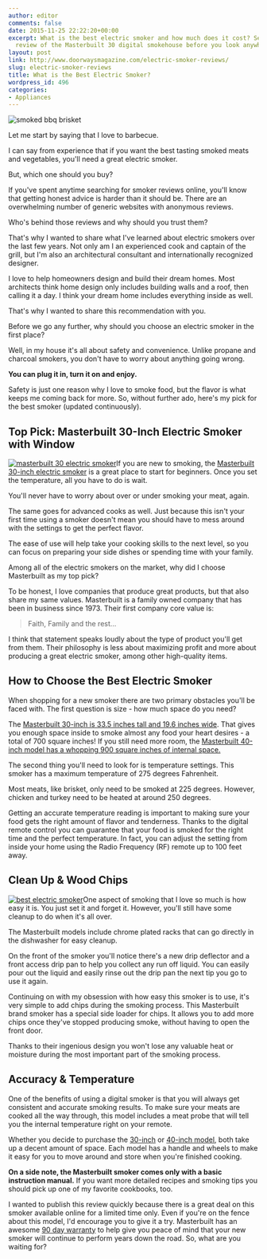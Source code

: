 ```yaml
---
author: editor
comments: false
date: 2015-11-25 22:22:20+00:00
excerpt: What is the best electric smoker and how much does it cost? See my complete
  review of the Masterbuilt 30 digital smokehouse before you look anywhere else.
layout: post
link: http://www.doorwaysmagazine.com/electric-smoker-reviews/
slug: electric-smoker-reviews
title: What is the Best Electric Smoker?
wordpress_id: 496
categories:
- Appliances
---
```


![smoked bbq brisket](http://www.doorwaysmagazine.com/wp-content/uploads/smoked_brisket_bbq.jpg)

Let me start by saying that I love to barbecue. 

I can say from experience that if you want the best tasting smoked meats and vegetables, you'll need a great electric smoker. 

But, which one should you buy? 

If you've spent anytime searching for smoker reviews online, you'll know that getting honest advice is harder than it should be. There are an overwhelming number of generic websites with anonymous reviews. 

Who's behind those reviews and why should you trust them?

That's why I wanted to share what I've learned about electric smokers over the last few years. Not only am I an experienced cook and captain of the grill, but I'm also an architectural consultant and internationally recognized designer. 

I love to help homeowners design and build their dream homes. Most architects think home design only includes building walls and a roof, then calling it a day. I think your dream home includes everything inside as well. 

That's why I wanted to share this recommendation with you.

Before we go any further, why should you choose an electric smoker in the first place? 

Well, in my house it's all about safety and convenience. Unlike propane and charcoal smokers, you don't have to worry about anything going wrong. 

**You can plug it in, turn it on and enjoy.** 

Safety is just one reason why I love to smoke food, but the flavor is what keeps me coming back for more. So, without further ado, here's my pick for the best smoker (updated continuously).



## Top Pick: Masterbuilt 30-Inch Electric Smoker with Window



[![masterbuilt 30 electric smoker](http://www.doorwaysmagazine.com/wp-content/uploads/masterbuilt_30_electric_smoker_reviews-300x300.jpg)](http://www.amazon.com/gp/product/B007ZTN01K/ref=as_li_tl?ie=UTF8&camp=1789&creative=390957&creativeASIN=B007ZTN01K&linkCode=as2&tag=neighborhoodenvy-20&linkId=T7ACE32I737OG6D4)If you are new to smoking, the [Masterbuilt 30-inch electric smoker](http://www.amazon.com/gp/product/B007ZTN01K/ref=as_li_tl?ie=UTF8&camp=1789&creative=390957&creativeASIN=B007ZTN01K&linkCode=as2&tag=neighborhoodenvy-20&linkId=T7ACE32I737OG6D4) is a great place to start for beginners. Once you set the temperature, all you have to do is wait. 

You'll never have to worry about over or under smoking your meat, again. 

The same goes for advanced cooks as well. Just because this isn't your first time using a smoker doesn't mean you should have to mess around with the settings to get the perfect flavor. 

The ease of use will help take your cooking skills to the next level, so you can focus on preparing your side dishes or spending time with your family.

Among all of the electric smokers on the market, why did I choose Masterbuilt as my top pick? 

To be honest, I love companies that produce great products, but that also share my same values. Masterbuilt is a family owned company that has been in business since 1973. Their first company core value is:



<blockquote>Faith, Family and the rest…</blockquote>



I think that statement speaks loudly about the type of product you'll get from them. Their philosophy is less about maximizing profit and more about producing a great electric smoker, among other high-quality items.



## How to Choose the Best Electric Smoker



When shopping for a new smoker there are two primary obstacles you'll be faced with. The first question is size - how much space do you need?

The [Masterbuilt 30-inch is 33.5 inches tall and 19.6 inches wide](http://www.amazon.com/gp/product/B007ZTN01K/ref=as_li_tl?ie=UTF8&camp=1789&creative=390957&creativeASIN=B007ZTN01K&linkCode=as2&tag=neighborhoodenvy-20&linkId=T7ACE32I737OG6D4). That gives you enough space inside to smoke almost any food your heart desires - a total of 700 square inches! If you still need more room, the [Masterbuilt 40-inch model has a whopping 900 square inches of internal space.](http://www.amazon.com/gp/product/B007ZTMTCG/ref=as_li_tl?ie=UTF8&camp=1789&creative=390957&creativeASIN=B007ZTMTCG&linkCode=as2&tag=neighborhoodenvy-20&linkId=7NO2U6X3FQGFSNYN)

The second thing you'll need to look for is temperature settings. This smoker has a maximum temperature of 275 degrees Fahrenheit. 

Most meats, like brisket, only need to be smoked at 225 degrees. However, chicken and turkey need to be heated at around 250 degrees. 

Getting an accurate temperature reading is important to making sure your food gets the right amount of flavor and tenderness. Thanks to the digital remote control you can guarantee that your food is smoked for the right time and the perfect temperature. In fact, you can adjust the setting from inside your home using the Radio Frequency (RF) remote up to 100 feet away.



## Clean Up & Wood Chips



[![best electric smoker](http://www.doorwaysmagazine.com/wp-content/uploads/best_electric_smoker-300x300.jpg)](http://www.amazon.com/gp/product/B000FJZ150/ref=as_li_tl?ie=UTF8&camp=1789&creative=390957&creativeASIN=B000FJZ150&linkCode=as2&tag=neighborhoodenvy-20&linkId=XXZ3UWIZAKV3G76V)One aspect of smoking that I love so much is how easy it is. You just set it and forget it. However, you'll still have some cleanup to do when it's all over. 

The Masterbuilt models include chrome plated racks that can go directly in the dishwasher for easy cleanup. 

On the front of the smoker you'll notice there's a new drip deflector and a front access drip pan to help you collect any run off liquid. You can easily pour out the liquid and easily rinse out the drip pan the next tip you go to use it again.

Continuing on with my obsession with how easy this smoker is to use, it's very simple to add chips during the smoking process. This Masterbuilt brand smoker has a special side loader for chips. It allows you to add more chips once they've stopped producing smoke, without having to open the front door. 

Thanks to their ingenious design you won't lose any valuable heat or moisture during the most important part of the smoking process. 



## Accuracy & Temperature



One of the benefits of using a digital smoker is that you will always get consistent and accurate smoking results. To make sure your meats are cooked all the way through, this model includes a meat probe that will tell you the internal temperature right on your remote.

Whether you decide to purchase the [30-inch](http://www.amazon.com/gp/product/B007ZTN01K/ref=as_li_tl?ie=UTF8&camp=1789&creative=390957&creativeASIN=B007ZTN01K&linkCode=as2&tag=neighborhoodenvy-20&linkId=T7ACE32I737OG6D4) or [40-inch model](http://www.amazon.com/gp/product/B007ZTN01K/ref=as_li_tl?ie=UTF8&camp=1789&creative=390957&creativeASIN=B007ZTN01K&linkCode=as2&tag=neighborhoodenvy-20&linkId=T7ACE32I737OG6D4), both take up a decent amount of space. Each model has a handle and wheels to make it easy for you to move around and store when you're finished cooking.

**On a side note, the Masterbuilt smoker comes only with a basic instruction manual.** If you want more detailed recipes and smoking tips you should pick up one of my favorite cookbooks, too.

I wanted to publish this review quickly because there is a great deal on this smoker available online for a limited time only. Even if you're on the fence about this model, I'd encourage you to give it a try. Masterbuilt has an awesome [90 day warranty](http://www.amazon.com/gp/product/B007ZTN01K/ref=as_li_tl?ie=UTF8&camp=1789&creative=390957&creativeASIN=B007ZTN01K&linkCode=as2&tag=neighborhoodenvy-20&linkId=T7ACE32I737OG6D4) to help give you peace of mind that your new smoker will continue to perform years down the road. So, what are you waiting for?
